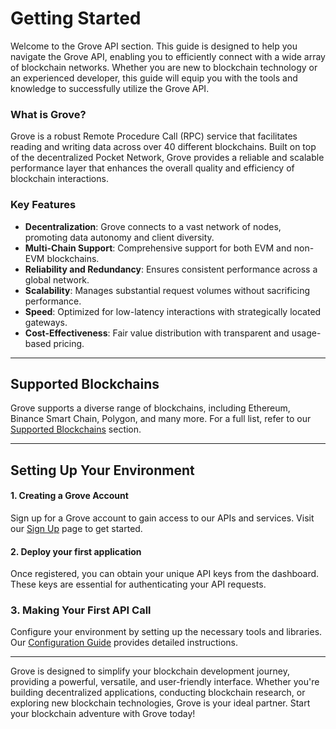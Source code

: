 # Getting Started

Welcome to the Grove API section. This guide is designed to help you navigate the Grove API, enabling you to efficiently connect with a wide array of blockchain networks. Whether you are new to blockchain technology or an experienced developer, this guide will equip you with the tools and knowledge to successfully utilize the Grove API.


### What is Grove?
Grove is a robust Remote Procedure Call (RPC) service that facilitates reading and writing data across over 40 different blockchains. Built on top of the decentralized Pocket Network, Grove provides a reliable and scalable performance layer that enhances the overall quality and efficiency of blockchain interactions.

### Key Features
- **Decentralization**: Grove connects to a vast network of nodes, promoting data autonomy and client diversity.
- **Multi-Chain Support**: Comprehensive support for both EVM and non-EVM blockchains.
- **Reliability and Redundancy**: Ensures consistent performance across a global network.
- **Scalability**: Manages substantial request volumes without sacrificing performance.
- **Speed**: Optimized for low-latency interactions with strategically located gateways.
- **Cost-Effectiveness**: Fair value distribution with transparent and usage-based pricing.

---

## Supported Blockchains
Grove supports a diverse range of blockchains, including Ethereum, Binance Smart Chain, Polygon, and many more. For a full list, refer to our [Supported Blockchains](#) section.

---

## Setting Up Your Environment

#### 1. Creating a Grove Account
Sign up for a Grove account to gain access to our APIs and services. Visit our [Sign Up](#) page to get started.

#### 2. Deploy your first application
Once registered, you can obtain your unique API keys from the dashboard. These keys are essential for authenticating your API requests.

### 3. Making Your First API Call
Configure your environment by setting up the necessary tools and libraries. Our [Configuration Guide](#) provides detailed instructions.

---


Grove is designed to simplify your blockchain development journey, providing a powerful, versatile, and user-friendly interface. Whether you're building decentralized applications, conducting blockchain research, or exploring new blockchain technologies, Grove is your ideal partner. Start your blockchain adventure with Grove today!
